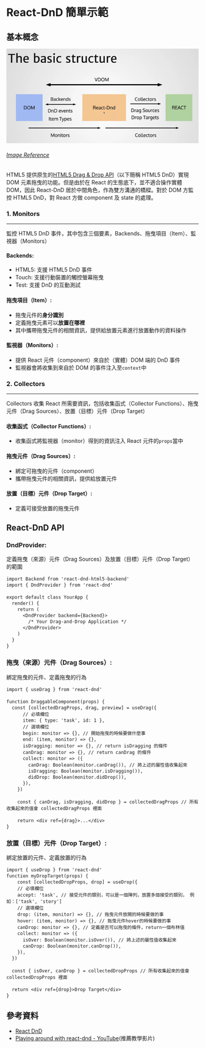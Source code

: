 # React-DnD 簡單示範

## 基本概念

![basic concept](./public/basic_concept.png)

###### [Image Reference](https://www.youtube.com/watch?v=NW8erkUgqus&t=1593s)

HTML5 提供原生的[HTML5 Drag & Drop API](https://developer.mozilla.org/en-US/docs/Web/API/HTML_Drag_and_Drop_API)（以下簡稱 HTML5 DnD）實現 DOM 元素拖曳的功能。但是由於在 React 的生態底下，並不適合操作實體 DOM，因此 React-DnD 居於中間角色，作為雙方溝通的橋樑。對於 DOM 方監控 HTML5 DnD，對 React 方做 component 及 state 的處理。

### 1. Monitors

---

監控 HTML5 DnD 事件，其中包含三個要素，Backends、拖曳項目（Item）、監視器（Monitors）

#### Backends:

- HTML5: 支援 HTML5 DnD 事件
- Touch: 支援行動裝置的觸控螢幕拖曳
- Test: 支援 DnD 的互動測試

#### 拖曳項目（Item）:

- 拖曳元件的**身分識別**
- 定義拖曳元素可以**放置在哪裡**
- 其中攜帶拖曳元件的相關資訊，提供給放置元素進行放置動作的資料操作

#### 監視器（Monitors）:

- 提供 React 元件（component）來自於（實體）DOM 端的 DnD 事件
- 監視器會將收集到來自於 DOM 的事件注入至`context`中

### 2. Collectors

---

Collectors 收集 React 所需要資訊，包括收集函式（Collector Functions）、拖曳元件（Drag Sources）、放置（目標）元件（Drop Target）

#### 收集函式（Collector Functions）:

- 收集函式將監視器（monitor）得到的資訊注入 React 元件的`props`當中

#### 拖曳元件（Drag Sources）:

- 綁定可拖曳的元件（component）
- 攜帶拖曳元件的相關資訊，提供給放置元件

#### 放置（目標）元件（Drop Target）:

- 定義可接受放置的拖曳元件

## React-DnD API

### DndProvider:

定義拖曳（來源）元件（Drag Sources）及放置（目標）元件（Drop Target）的範圍

```=javascript
import Backend from 'react-dnd-html5-backend'
import { DndProvider } from 'react-dnd'

export default class YourApp {
  render() {
    return (
      <DndProvider backend={Backend}>
        /* Your Drag-and-Drop Application */
      </DndProvider>
    )
  }
}
```

### 拖曳（來源）元件（Drag Sources）:
綁定拖曳的元件、定義拖曳的行為

```=javascript
import { useDrag } from 'react-dnd'

function DraggableComponent(props) {
  const [collectedDragProps, drag, preview] = useDrag({
      // 必填欄位
      item: { type: 'task', id: 1 },
      // 選填欄位
      begin: monitor => {}, // 開始拖曳的時候要做什麼事
      end: (item, monitor) => {},
      isDragging: monitor => {}, // return isDragging 的條件
      canDrag: monitor => {}, // return canDrag 的條件
      collect: monitor => ({
        canDrag: Boolean(monitor.canDrag()), // 將上述的屬性值收集起來
        isDragging: Boolean(monitor.isDragging()),
        didDrop: Boolean(monitor.didDrop()),
      }),
    })

    const { canDrag, isDragging, didDrop } = collectedDragProps // 所有收集起來的值會 collectedDragProps 裡面

    return <div ref={drag}>...</div>
}
```

### 放置（目標）元件（Drop Target）:
綁定放置的元件、定義放置的行為

```=javascript
import { useDrop } from 'react-dnd'
function myDropTarget(props) {
    const [collectedDropProps, drop] = useDrop({
    // 必填欄位
    accept: 'task', // 接受元件的類別，可以是一個陣列，放置多個接受的類別， 例如：['task', 'story']
    // 選填欄位
    drop: (item, monitor) => {}, // 拖曳元件放開的時候要做的事
    hover: (item, monitor) => {}, // 拖曳元件hover的時候要做的事
    canDrop: monitor => {}, // 定義是否可以拖曳的條件，return一個布林值
    collect: monitor => ({
      isOver: Boolean(monitor.isOver()), // 將上述的屬性值收集起來
      canDrop: Boolean(monitor.canDrop()),
    }),
  })

  const { isOver, canDrop } = collectedDropProps // 所有收集起來的值會 collectedDropProps 裡面

  return <div ref={drop}>Drop Target</div>
}
```

## 參考資料

- [React DnD](https://react-dnd.github.io/react-dnd/about)
- [Playing around with react-dnd - YouTube](https://www.youtube.com/watch?v=NW8erkUgqus&t=1593s)(推薦教學影片)

